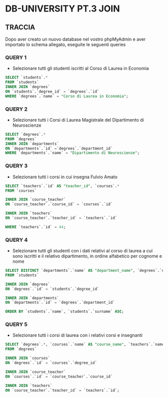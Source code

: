 # DB-UNIVERSITY PT.3 JOIN

## TRACCIA

Dopo aver creato un nuovo database nel vostro phpMyAdmin e aver importato lo schema allegato, eseguite le seguenti queries

### QUERY 1

- Selezionare tutti gli studenti iscritti al Corso di Laurea in Economia

```sql
SELECT `students`.*
FROM `students`
INNER JOIN `degrees`
ON `students`.`degree_id` = `degrees`.`id`
WHERE `degrees`.`name` = "Corso di Laurea in Economia";
```

### QUERY 2

- Selezionare tutti i Corsi di Laurea Magistrale del Dipartimento di
  Neuroscienze

```sql
SELECT `degrees`.*
FROM `degrees`
INNER JOIN `departments`
ON `departments`.`id` =`degrees`.`department_id`
WHERE `departments`.`name` = "Dipartimento di Neuroscienze";
```

### QUERY 3

- Selezionare tutti i corsi in cui insegna Fulvio Amato

```sql
SELECT `teachers`.`id` AS "teacher_id", `courses`.*
FROM `courses`

INNER JOIN `course_teacher`
ON `course_teacher`.`course_id` = `courses`.`id`

INNER JOIN `teachers`
ON `course_teacher`.`teacher_id` = `teachers`.`id`

WHERE `teachers`.`id` = 44;
```

### QUERY 4

- Selezionare tutti gli studenti con i dati relativi al corso di laurea a cui
  sono iscritti e il relativo dipartimento, in ordine alfabetico per cognome e
  nome

```sql
SELECT DISTINCT `departments`.`name` AS "department_name", `degrees`.`name` AS "degree_name", `students`.*
FROM `students`

INNER JOIN `degrees`
ON `degrees`.`id` = `students`.`degree_id`

INNER JOIN `departments`
ON `departments`.`id` = `degrees`.`department_id`

ORDER BY `students`.`name`, `students`.`surname` ASC;
```

### QUERY 5

- Selezionare tutti i corsi di laurea con i relativi corsi e insegnanti

```sql
SELECT `degrees`.*, `courses`.`name` AS "course_name", `teachers`.`name` AS "teacher_name" , `teachers`.`surname` AS "teacher_surname"
FROM `degrees`

INNER JOIN `courses`
ON `degrees`.`id` = `courses`.`degree_id`

INNER JOIN `course_teacher`
ON `courses`.`id` = `course_teacher`.`course_id`

INNER JOIN `teachers`
ON `course_teacher`.`teacher_id` = `teachers`.`id`;
```
